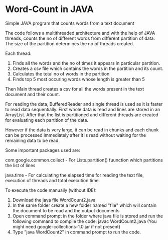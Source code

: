 # Word-Count in JAVA
Simple JAVA program that counts words from a text document

The code follows a multithreaded architecture and with the help of JAVA threads, counts the no of different words from different partition of data. The size of the partition determines the no of threads created.

Each thread: 
1. Finds all the words and the no of times it appears in particular partition.
2. Creates a csv file which contains the words in the partition and its count.
3. Calculates the total no of words in the partition
4. Finds top 5 most occuring words whose length is greater than 5

Then Main thread creates a csv for all the words present in the text document and their count.

For reading the data, BufferedReader and single thread is used as it is faster to read data sequentially. First whole data is read and lines are stored in an ArrayList. After that the list is partitioned and different threads are created for evaluating each partition of the data.

However if the data is very large, it can be read in chunks and each chunk can be processed immediately after it is read without waiting for the remaining data to be read.

Some important packages used are:

com.google.common.collect - For Lists.partition() fuunction which partitions the list of lines

java.time - For calculating the elapsed time for reading the text file, execution of threads and total execution time.

To execute the code manually (without IDE):
1. Download the java file WordCount2.java
2. In the same folder create a new folder named "file" which will contain the document to be read and the output documents
3. Open command prompt in the folder where java file is stored and run the following command to compile the code:
   javac WordCount2.java
   (You might need google-collections-1.0.jar if not present)
4. Type "java WordCount2" in command prompt to run the code.




